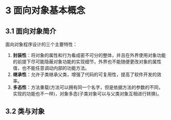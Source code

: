 # 3 面向对象基本概念

## 3.1 面向对象简介
面向对象程序设计的三个主要特性：
1. **封装性**：将对象的属性和行为看成密不可分的整体，并且在外界使用对象功能的前提下尽可能隐蔽对象功能的实现细节，外界也不能随便更改对象的属性值，也不能任意调动内部的功能方法。
2. **继承性**：允许子类继承父类，增强了代码的可复用性，提高了软件开发的效率。
3. **多态性**：方法重载(方法可以拥有同一个名字，但是依据方法的参数的不同，实现的功能也不一样)，对象多态(子类对象可以与父类对象互相进行转换)。

## 3.2 类与对象
